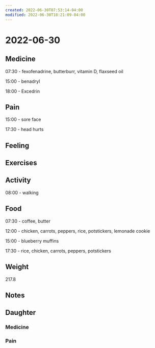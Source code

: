 ```yaml
---
created: 2022-06-30T07:53:14-04:00
modified: 2022-06-30T18:21:09-04:00
---
```


# 2022-06-30

## Medicine

07:30 - fexofenadrine, butterburr, vitamin D, flaxseed oil

15:00 - benadryl

18:00 - Excedrin 


## Pain

15:00 - sore face

17:30 - head hurts


## Feeling


## Exercises


## Activity

08:00 - walking


## Food

07:30 - coffee, butter 

12:00 - chicken, carrots, peppers, rice, potstickers, lemonade cookie

15:00 - blueberry muffins

17:30 - rice, chicken, carrots, peppers, potstickers 


## Weight

217.8

## Notes


## Daughter

### Medicine


### Pain
